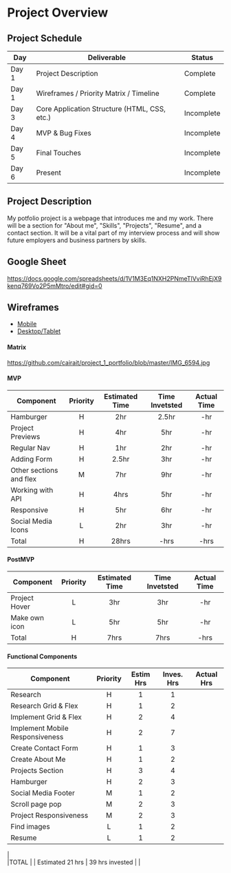 # Project Overview

## Project Schedule


|  Day | Deliverable | Status
|---|---| ---|
|Day 1| Project Description | Complete
|Day 1| Wireframes / Priority Matrix / Timeline | Complete
|Day 3| Core Application Structure (HTML, CSS, etc.) | Incomplete
|Day 4| MVP & Bug Fixes | Incomplete
|Day 5| Final Touches | Incomplete
|Day 6| Present | Incomplete


## Project Description

My potfolio project is a webpage that introduces me and my work. There will be a section for "About me", "Skills", "Projects", "Resume", and a contact section. It will be a vital part of my interview process and will show future employers and business partners by skills.

## Google Sheet

https://docs.google.com/spreadsheets/d/1V1M3Eq1NXH2PNmeTlVviRhEjX9kenq769Vo2P5mMtro/edit#gid=0 

## Wireframes

- [Mobile](https://github.com/cairait/project_1_portfolio/blob/master/image0%20(4).jpeg)
- [Desktop/Tablet](https://github.com/cairait/project_1_portfolio/blob/master/image1%20(2).jpeg)

#### Matrix 

https://github.com/cairait/project_1_portfolio/blob/master/IMG_6594.jpg

#### MVP
| Component | Priority | Estimated Time | Time Invetsted | Actual Time |
| --- | :---: |  :---: | :---: | :---: |
| Hamburger | H | 2hr | 2.5hr | -hr|
| Project Previews | H | 4hr | 5hr | -hr|
| Regular Nav | H | 1hr | 2hr | -hr|
| Adding Form | H | 2.5hr| 3hr | -hr |
| Other sections and flex| M | 7hr | 9hr | -hr|
| Working with API | H | 4hrs| 5hr | -hr |
| Responsive | H | 5hr | 6hr | -hr|
| Social Media Icons | L | 2hr | 3hr | -hr|
| Total | H | 28hrs| -hrs | -hrs |

#### PostMVP
| Component | Priority | Estimated Time | Time Invetsted | Actual Time |
| --- | :---: |  :---: | :---: | :---: |
| Project Hover | L | 3hr | 3hr | -hr|
| Make own icon | L | 5hr | 5hr | -hr|
| Total | H | 7hrs| 7hrs | -hrs |

#### Functional Components

| Component | Priority	| Estim Hrs |	Inves. Hrs	| Actual Hrs|
| --- | :---: |  :---: | :---: | :---: |
| Research |	H	| 1	| 1 |	 |
| Research Grid & Flex 	| H	| 1	| 2	|  |
| Implement Grid & Flex	| H	| 2	| 4 |  |
| Implement Mobile Responsiveness	| H	| 2 | 7 |  |		
| Create Contact Form	| H |	1 | 3 |  |	
| Create About Me	| H |	1 | 2 |  |	
| Projects Section	| H |	3 | 4 |  |	
| Hamburger	| H |	2 | 3 |  |	
| Social Media Footer	| M |	1 | 2 |  |	
| Scroll page pop	| M |	2 | 3 |  |		
| Project Responsiveness	| M |	2 | 3 |  |		
| Find images | L | 1 | 2 | |	
| Resume	| L |	1 | 2 |  |	

|				
|TOTAL |	| Estimated 21 hrs	| 39 hrs invested |	 |   
